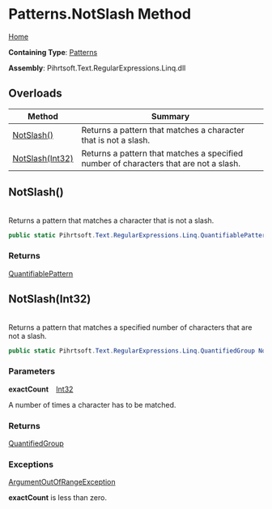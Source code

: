 # Patterns\.NotSlash Method

[Home](../../../../../../README.md)

**Containing Type**: [Patterns](../README.md)

**Assembly**: Pihrtsoft\.Text\.RegularExpressions\.Linq\.dll

## Overloads

| Method | Summary |
| ------ | ------- |
| [NotSlash()](#Pihrtsoft_Text_RegularExpressions_Linq_Patterns_NotSlash) | Returns a pattern that matches a character that is not a slash\. |
| [NotSlash(Int32)](#Pihrtsoft_Text_RegularExpressions_Linq_Patterns_NotSlash_System_Int32_) | Returns a pattern that matches a specified number of characters that are not a slash\. |

## NotSlash\(\) <a id="Pihrtsoft_Text_RegularExpressions_Linq_Patterns_NotSlash"></a>

\
Returns a pattern that matches a character that is not a slash\.

```csharp
public static Pihrtsoft.Text.RegularExpressions.Linq.QuantifiablePattern NotSlash()
```

### Returns

[QuantifiablePattern](../../QuantifiablePattern/README.md)

## NotSlash\(Int32\) <a id="Pihrtsoft_Text_RegularExpressions_Linq_Patterns_NotSlash_System_Int32_"></a>

\
Returns a pattern that matches a specified number of characters that are not a slash\.

```csharp
public static Pihrtsoft.Text.RegularExpressions.Linq.QuantifiedGroup NotSlash(int exactCount)
```

### Parameters

**exactCount** &ensp; [Int32](https://docs.microsoft.com/en-us/dotnet/api/system.int32)

A number of times a character has to be matched\.

### Returns

[QuantifiedGroup](../../QuantifiedGroup/README.md)

### Exceptions

[ArgumentOutOfRangeException](https://docs.microsoft.com/en-us/dotnet/api/system.argumentoutofrangeexception)

**exactCount** is less than zero\.

